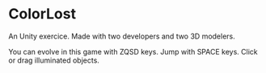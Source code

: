 # ColorLost
 An Unity exercice.
 Made with two developers and two 3D modelers.
 
 You can evolve in this game with ZQSD keys. 
 Jump with SPACE keys.
 Click or drag illuminated objects. 
